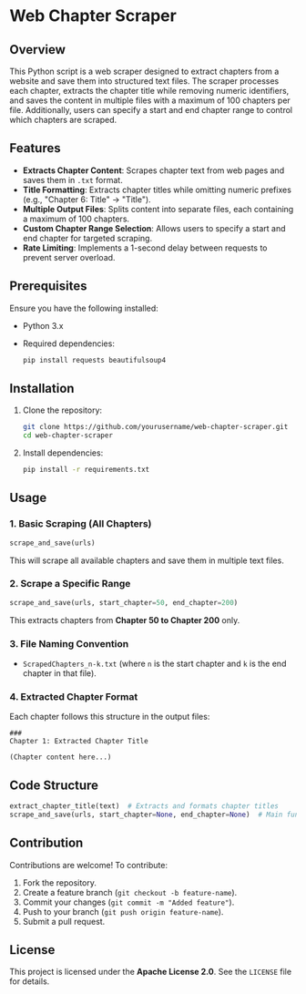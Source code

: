 # Web Chapter Scraper

## Overview

This Python script is a web scraper designed to extract chapters from a website and save them into structured text files. The scraper processes each chapter, extracts the chapter title while removing numeric identifiers, and saves the content in multiple files with a maximum of 100 chapters per file. Additionally, users can specify a start and end chapter range to control which chapters are scraped.

## Features

- **Extracts Chapter Content**: Scrapes chapter text from web pages and saves them in `.txt` format.
- **Title Formatting**: Extracts chapter titles while omitting numeric prefixes (e.g., "Chapter 6: Title" → "Title").
- **Multiple Output Files**: Splits content into separate files, each containing a maximum of 100 chapters.
- **Custom Chapter Range Selection**: Allows users to specify a start and end chapter for targeted scraping.
- **Rate Limiting**: Implements a 1-second delay between requests to prevent server overload.

## Prerequisites

Ensure you have the following installed:

- Python 3.x
- Required dependencies:
    
    ```bash
    pip install requests beautifulsoup4
    ```
    

## Installation

1. Clone the repository:
    
    ```bash
    git clone https://github.com/yourusername/web-chapter-scraper.git
    cd web-chapter-scraper
    ```
    
2. Install dependencies:
    
    ```bash
    pip install -r requirements.txt
    ```
    

## Usage

### 1. Basic Scraping (All Chapters)

```python
scrape_and_save(urls)
```

This will scrape all available chapters and save them in multiple text files.

### 2. Scrape a Specific Range

```python
scrape_and_save(urls, start_chapter=50, end_chapter=200)
```

This extracts chapters from **Chapter 50 to Chapter 200** only.

### 3. File Naming Convention

- `ScrapedChapters_n-k.txt` (where `n` is the start chapter and `k` is the end chapter in that file).

### 4. Extracted Chapter Format

Each chapter follows this structure in the output files:

```
###
Chapter 1: Extracted Chapter Title

(Chapter content here...)
```

## Code Structure

```python
extract_chapter_title(text)  # Extracts and formats chapter titles
scrape_and_save(urls, start_chapter=None, end_chapter=None)  # Main function to scrape and save chapters
```

## Contribution

Contributions are welcome! To contribute:

1. Fork the repository.
2. Create a feature branch (`git checkout -b feature-name`).
3. Commit your changes (`git commit -m "Added feature"`).
4. Push to your branch (`git push origin feature-name`).
5. Submit a pull request.

## License

This project is licensed under the **Apache License 2.0**. See the `LICENSE` file for details.